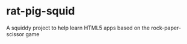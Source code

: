 rat-pig-squid
=============

A squiddy project to help learn HTML5 apps based on the rock-paper-scissor game
